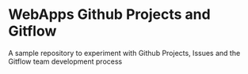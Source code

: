 # WebApps Github Projects and Gitflow
A sample repository to experiment with Github Projects, Issues and the Gitflow team development process